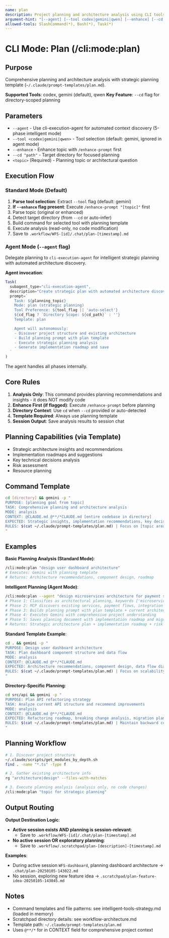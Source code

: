 ```yaml
---
name: plan
description: Project planning and architecture analysis using CLI tools
argument-hint: "[--agent] [--tool codex|gemini|qwen] [--enhance] [--cd path] topic"
allowed-tools: SlashCommand(*), Bash(*), Task(*)
---
```


# CLI Mode: Plan (/cli:mode:plan)

## Purpose

Comprehensive planning and architecture analysis with strategic planning template (`~/.claude/prompt-templates/plan.md`).

**Supported Tools**: codex, gemini (default), qwen
**Key Feature**: `--cd` flag for directory-scoped planning

## Parameters

- `--agent` - Use cli-execution-agent for automated context discovery (5-phase intelligent mode)
- `--tool <codex|gemini|qwen>` - Tool selection (default: gemini, ignored in agent mode)
- `--enhance` - Enhance topic with `/enhance-prompt` first
- `--cd "path"` - Target directory for focused planning
- `<topic>` (Required) - Planning topic or architectural question

## Execution Flow

### Standard Mode (Default)

1. **Parse tool selection**: Extract `--tool` flag (default: gemini)
2. **If `--enhance` flag present**: Execute `/enhance-prompt "[topic]"` first
3. Parse topic (original or enhanced)
4. Detect target directory (from `--cd` or auto-infer)
5. Build command for selected tool with planning template
6. Execute analysis (read-only, no code modification)
7. Save to `.workflow/WFS-[id]/.chat/plan-[timestamp].md`

### Agent Mode (`--agent` flag)

Delegate planning to `cli-execution-agent` for intelligent strategic planning with automated architecture discovery.

**Agent invocation**:
```javascript
Task(
  subagent_type="cli-execution-agent",
  description="Create strategic plan with automated architecture discovery",
  prompt=`
    Task: ${planning_topic}
    Mode: plan (strategic planning)
    Tool Preference: ${tool_flag || 'auto-select'}
    ${cd_flag ? `Directory Scope: ${cd_path}` : ''}
    Template: plan

    Agent will autonomously:
    - Discover project structure and existing architecture
    - Build planning prompt with plan template
    - Execute strategic planning analysis
    - Generate implementation roadmap and save
  `
)
```

The agent handles all phases internally.

## Core Rules

1. **Analysis Only**: This command provides planning recommendations and insights - it does NOT modify code
2. **Enhance First (if flagged)**: Execute `/enhance-prompt` before planning
3. **Directory Context**: Use `cd` when `--cd` provided or auto-detected
4. **Template Required**: Always use planning template
5. **Session Output**: Save analysis results to session chat

## Planning Capabilities (via Template)

- Strategic architecture insights and recommendations
- Implementation roadmaps and suggestions
- Key technical decisions analysis
- Risk assessment
- Resource planning

## Command Template

```bash
cd [directory] && gemini -p "
PURPOSE: [planning goal from topic]
TASK: Comprehensive planning and architecture analysis
MODE: analysis
CONTEXT: @CLAUDE.md @**/*CLAUDE.md [entire codebase in directory]
EXPECTED: Strategic insights, implementation recommendations, key decisions
RULES: $(cat ~/.claude/prompt-templates/plan.md) | Focus on [topic area]
"
```

## Examples

**Basic Planning Analysis (Standard Mode)**:
```bash
/cli:mode:plan "design user dashboard architecture"
# Executes: Gemini with planning template
# Returns: Architecture recommendations, component design, roadmap
```

**Intelligent Planning (Agent Mode)**:
```bash
/cli:mode:plan --agent "design microservices architecture for payment system"
# Phase 1: Classifies as architectural planning, keywords ['microservices', 'payment', 'architecture']
# Phase 2: MCP discovers existing services, payment flows, integration patterns
# Phase 3: Builds planning prompt with plan template + current architecture context
# Phase 4: Executes Gemini with comprehensive project understanding
# Phase 5: Saves planning document with implementation roadmap and migration strategy
# Returns: Strategic architecture plan + implementation roadmap + risk assessment
```

**Standard Template Example**:
```bash
cd . && gemini -p "
PURPOSE: Design user dashboard architecture
TASK: Plan dashboard component structure and data flow
MODE: analysis
CONTEXT: @CLAUDE.md @**/*CLAUDE.md
EXPECTED: Architecture recommendations, component design, data flow diagram
RULES: $(cat ~/.claude/prompt-templates/plan.md) | Focus on scalability
"
```

**Directory-Specific Planning**:
```bash
cd src/api && gemini -p "
PURPOSE: Plan API refactoring strategy
TASK: Analyze current API structure and recommend improvements
MODE: analysis
CONTEXT: @CLAUDE.md @**/*CLAUDE.md
EXPECTED: Refactoring roadmap, breaking change analysis, migration plan
RULES: $(cat ~/.claude/prompt-templates/plan.md) | Maintain backward compatibility
"
```

## Planning Workflow

```bash
# 1. Discover project structure
~/.claude/scripts/get_modules_by_depth.sh
find . -name "*.ts" -type f

# 2. Gather existing architecture info
rg "architecture|design" --files-with-matches

# 3. Execute planning analysis (analysis only, no code changes)
/cli:mode:plan "topic for strategic planning"
```

## Output Routing

**Output Destination Logic**:
- **Active session exists AND planning is session-relevant**:
  - Save to `.workflow/WFS-[id]/.chat/plan-[timestamp].md`
- **No active session OR exploratory planning**:
  - Save to `.workflow/.scratchpad/plan-[description]-[timestamp].md`

**Examples**:
- During active session `WFS-dashboard`, planning dashboard architecture → `.chat/plan-20250105-143022.md`
- No session, exploring new feature idea → `.scratchpad/plan-feature-idea-20250105-143045.md`

## Notes

- Command templates and file patterns: see intelligent-tools-strategy.md (loaded in memory)
- Scratchpad directory details: see workflow-architecture.md
- Template path: `~/.claude/prompt-templates/plan.md`
- Uses `@**/*` for in CONTEXT field for comprehensive project context
